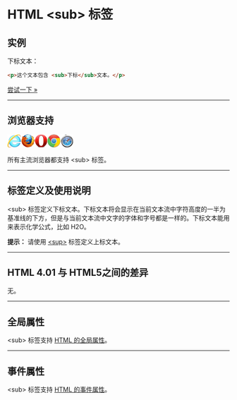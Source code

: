# HTML &lt;sub&gt; 标签

## 实例

下标文本：

```HTML
<p>这个文本包含 <sub>下标</sub>文本。</p>
```

[尝试一下 »](http://www.runoob.com/try/try.php?filename=tryhtml_sup)

--------

## 浏览器支持

![Internet Explorer](images/compatible_ie.gif)![Firefox](images/compatible_firefox.gif)![Opera](images/compatible_opera.gif)![Google Chrome](images/compatible_chrome.gif)![Safari](images/compatible_safari.gif)

所有主流浏览器都支持 &lt;sub&gt; 标签。

--------

## 标签定义及使用说明

&lt;sub&gt; 标签定义下标文本。下标文本将会显示在当前文本流中字符高度的一半为基准线的下方，但是与当前文本流中文字的字体和字号都是一样的。下标文本能用来表示化学公式，比如 H2O。

**提示：** 请使用 [&lt;sup&gt;](121_tag-sup.md) 标签定义上标文本。

--------

## HTML 4.01 与 HTML5之间的差异

无。

--------

## 全局属性

&lt;sub&gt; 标签支持 [HTML 的全局属性](003_ref-standardattributes.md)。

--------

## 事件属性

&lt;sub&gt; 标签支持 [HTML 的事件属性](004_ref-eventattributes.md)。
